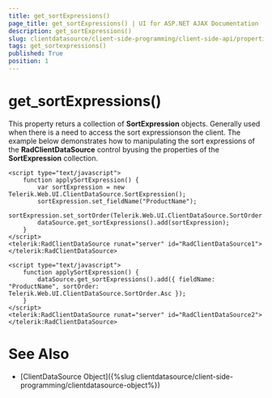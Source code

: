 ```yaml
---
title: get_sortExpressions()
page_title: get_sortExpressions() | UI for ASP.NET AJAX Documentation
description: get_sortExpressions()
slug: clientdatasource/client-side-programming/client-side-api/properties/get_sortexpressions()
tags: get_sortexpressions()
published: True
position: 1
---
```


# get_sortExpressions()



This property returs a collection of **SortExpression** objects. Generally used when there is a need to access the sort expressionson the client. The example below demonstrates how to manipulating the sort expressions of the **RadClientDataSource** control byusing the properties of the **SortExpression** collection.

````ASPNET
<script type="text/javascript">
    function applySortExpression() {
        var sortExpression = new Telerik.Web.UI.ClientDataSource.SortExpression();
        sortExpression.set_fieldName("ProductName");
        sortExpression.set_sortOrder(Telerik.Web.UI.ClientDataSource.SortOrder.Asc);
        dataSource.get_sortExpressions().add(sortExpression);
    }
</script>
<telerik:RadClientDataSource runat="server" id="RadClientDataSource1">
</telerik:RadClientDataSource>
````



````ASPNET
<script type="text/javascript">
    function applySortExpression() {
        dataSource.get_sortExpressions().add({ fieldName: "ProductName", sortOrder: Telerik.Web.UI.ClientDataSource.SortOrder.Asc });
    }
</script>
<telerik:RadClientDataSource runat="server" id="RadClientDataSource2">
</telerik:RadClientDataSource>
````



# See Also

 * [ClientDataSource Object]({%slug clientdatasource/client-side-programming/clientdatasource-object%})
